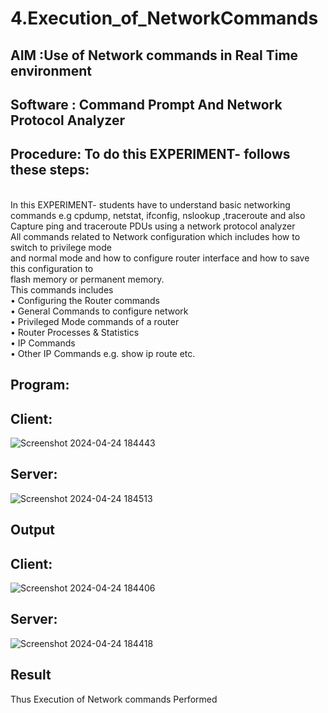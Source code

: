 # 4.Execution_of_NetworkCommands
## AIM :Use of Network commands in Real Time environment
## Software : Command Prompt And Network Protocol Analyzer
## Procedure: To do this EXPERIMENT- follows these steps:
<BR>
In this EXPERIMENT- students have to understand basic networking commands e.g cpdump, netstat, ifconfig, nslookup ,traceroute and also Capture ping and traceroute PDUs using a network protocol analyzer 
<BR>
All commands related to Network configuration which includes how to switch to privilege mode
<BR>
and normal mode and how to configure router interface and how to save this configuration to
<BR>
flash memory or permanent memory.
<BR>
This commands includes
<BR>
• Configuring the Router commands
<BR>
• General Commands to configure network
<BR>
• Privileged Mode commands of a router 
<BR>
• Router Processes & Statistics
<BR>
• IP Commands
<BR>
• Other IP Commands e.g. show ip route etc.
<BR>

## Program:
## Client:
![Screenshot 2024-04-24 184443](https://github.com/jayaseelan2006/4.Execution_of_NetworkCommends/assets/151389443/00d3a48c-72bb-48e1-83aa-2cda08c50a77)

## Server:
![Screenshot 2024-04-24 184513](https://github.com/jayaseelan2006/4.Execution_of_NetworkCommends/assets/151389443/0739b84c-da35-48ad-9ba0-16afb728f735)

## Output
## Client:
![Screenshot 2024-04-24 184406](https://github.com/jayaseelan2006/4.Execution_of_NetworkCommends/assets/151389443/4ff50c30-d9ae-4179-a892-60f20e64d424)

## Server:
![Screenshot 2024-04-24 184418](https://github.com/jayaseelan2006/4.Execution_of_NetworkCommends/assets/151389443/7e8ab8bd-b59c-44af-a012-24135ce0db4e)

## 


## Result
Thus Execution of Network commands Performed 
